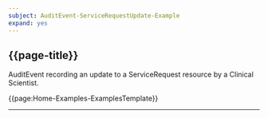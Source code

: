 ```yaml
---
subject: AuditEvent-ServiceRequestUpdate-Example
expand: yes
---
```


## {{page-title}}

AuditEvent recording an update to a ServiceRequest resource by a Clinical Scientist.

{{page:Home-Examples-ExamplesTemplate}}


---